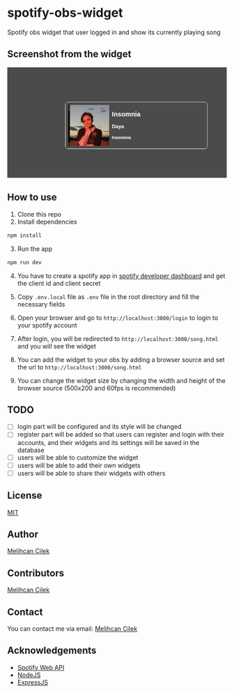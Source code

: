 # spotify-obs-widget
Spotify obs widget that user logged in and show its currently playing song

## Screenshot from the widget
![Screenshot from widget](./screenshot/Screenshot%20from%202023-07-30%2005-27-27.png)

## How to use
1. Clone this repo
2. Install dependencies
```bash
npm install
```

3. Run the app
```bash
npm run dev
```
4. You have to create a spotify app in [spotify developer dashboard](https://developer.spotify.com/dashboard/applications) and get the client id and client secret

5. Copy `.env.local` file as `.env` file in the root directory and fill the necessary fields

6. Open your browser and go to `http://localhost:3000/login` to login to your spotify account

7. After login, you will be redirected to `http://localhost:3000/song.html` and you will see the widget

8. You can add the widget to your obs by adding a browser source and set the url to `http://localhost:3000/song.html`

9. You can change the widget size by changing the width and height of the browser source (500x200 and 60fps is recommended)

## TODO
- [ ] login part will be configured and its style will be changed
- [ ] register part will be added so that users can register and login with their accounts, and their widgets and its settings will be saved in the database
- [ ] users will be able to customize the widget
- [ ] users will be able to add their own widgets
- [ ] users will be able to share their widgets with others

## License
[MIT](./LICENSE)

## Author
[Melihcan Çilek](
    https://www.linkedin.com/in/melihcanclk/
)

## Contributors
[Melihcan Çilek](
    https://www.linkedin.com/in/melihcanclk/
)

## Contact
You can contact me via email: [Melihcan Çilek](mailto:melihcanclk@hotmail.com) 

## Acknowledgements
- [Spotify Web API](https://developer.spotify.com/documentation/web-api/)
- [NodeJS](https://nodejs.org/en/)
- [ExpressJS](https://expressjs.com/)